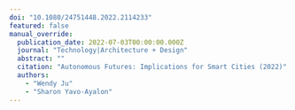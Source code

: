 ```yaml
---
doi: "10.1080/24751448.2022.2114233"
featured: false
manual_override:
  publication_date: 2022-07-03T00:00:00.000Z
  journal: "Technology|Architecture + Design"
  abstract: ""
  citation: "Autonomous Futures: Implications for Smart Cities (2022)"
  authors:
    - "Wendy Ju"
    - "Sharon Yavo-Ayalon"
---
```


<!-- You can add additional content about this publication here if needed -->

